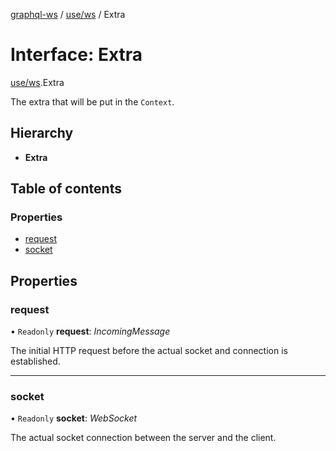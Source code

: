 [graphql-ws](../../README.md) / [use/ws](../../modules/use_ws.md) / Extra

# Interface: Extra

[use/ws](../../modules/use_ws.md).Extra

The extra that will be put in the `Context`.

## Hierarchy

* **Extra**

## Table of contents

### Properties

- [request](ws.extra.md#request)
- [socket](ws.extra.md#socket)

## Properties

### request

• `Readonly` **request**: *IncomingMessage*

The initial HTTP request before the actual
socket and connection is established.

___

### socket

• `Readonly` **socket**: *WebSocket*

The actual socket connection between the server and the client.
